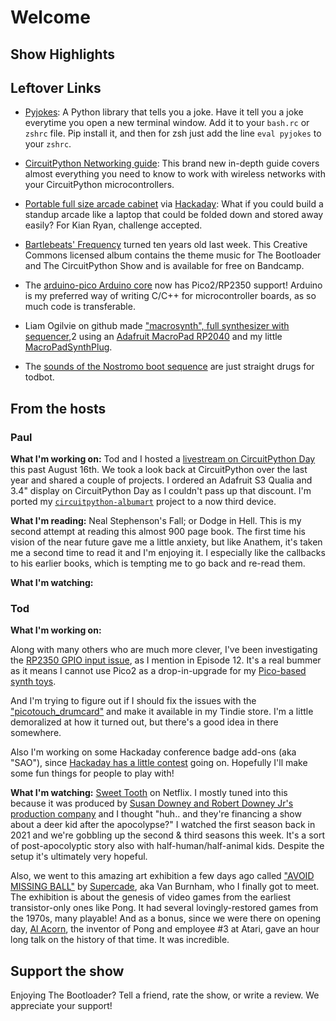 # Welcome

## Show Highlights

## Leftover Links

* [Pyjokes](https://github.com/pyjokes/pyjokes): A Python library that tells you a joke.  Have it tell you a joke everytime you open a new terminal window.  Add it to your `bash.rc` or `zshrc` file.  Pip install it, and then for zsh just add the line `eval pyjokes` to your `zshrc`.
* [CircuitPython Networking guide](https://learn.adafruit.com/networking-in-circuitpython/overview): This brand new in-depth guide covers almost everything you need to know to work with wireless networks with your CircuitPython microcontrollers.
* [Portable full size arcade cabinet](https://www.leighhack.org/blog/2024/arcade_cabinet/) via [Hackaday](https://www.leighhack.org/blog/2024/arcade_cabinet/): What if you could build a standup arcade like a laptop that could be folded down and stored away easily? For Kian Ryan, challenge accepted.
* [Bartlebeats' Frequency](https://bartlebeats.bandcamp.com/album/frequency) turned ten years old last week. This Creative Commons licensed album contains the theme music for The Bootloader and The CircuitPython Show and is available for free on Bandcamp.
* The [arduino-pico Arduino core](https://github.com/earlephilhower/arduino-pico) now has Pico2/RP2350 support! Arduino is my preferred way of writing C/C++ for microcontroller boards, as so much code is transferable.
* Liam Ogilvie on github made ["macrosynth", full synthesizer with sequencer](https://github.com/obtusecanadiangoose/macrosynth/tree/master?tab=readme-ov-file),2
using an [Adafruit MacroPad RP2040](https://learn.adafruit.com/adafruit-macropad-rp2040)
and my little [MacroPadSynthPlug](https://www.tindie.com/products/todbot/macropadsynthplug-turn-rp2040-into-a-synth/).

* The [sounds of the Nostromo boot sequence](https://www.youtube.com/watch?v=2ywWFvjE-yU) are just straight drugs for todbot.

## From the hosts

### Paul

**What I'm working on:** Tod and I hosted a [livestream on CircuitPython Day](https://www.youtube.com/watch?v=uTl1KA2MPxI) this past August 16th. We took a look back at CircuitPython over the last year and shared a couple of projects. I ordered an Adafruit S3 Qualia and 3.4" display on CircuitPython Day as I couldn't pass up that discount.  I'm ported my [`circuitpython-albumart`](https://github.com/prcutler/circuitpython-albumart) project to a now third device.

**What I'm reading:** Neal Stephenson's Fall; or Dodge in Hell.  This is my second attempt at reading this almost 900 page book.  The first time his vision of the near future gave me a little anxiety, but like Anathem, it's taken me a second time to read it and I'm enjoying it.  I especially like the callbacks to his earlier books, which is tempting me to go back and re-read them.

**What I'm watching:**

### Tod

**What I'm working on:**

Along with many others who are much more clever, I've been investigating the [RP2350 GPIO input issue](https://github.com/raspberrypi/pico-feedback/issues/401), as I mention in Episode 12. It's a real bummer as it means I cannot use Pico2 as a drop-in-upgrade for my [Pico-based synth toys](https://www.tindie.com/stores/todbot/).

And I'm trying to figure out if I should fix the issues with the
["picotouch_drumcard"](https://github.com/todbot/picotouch_drumcard) and
make it available in my Tindie store. I'm a little demoralized at how it
turned out, but there's a good idea in there somewhere.

Also I'm working on some Hackaday conference badge add-ons (aka "SAO"),
since [Hackaday has a little contest](https://hackaday.com/2024/08/27/supercon-2024-may-the-best-badge-add-ons-win/) going on. Hopefully I'll make some fun things for people to play with!

**What I'm watching:**
[Sweet Tooth](https://www.youtube.com/watch?v=9zG9RuJb3QU) on Netflix.
I mostly tuned into this because it was produced by [Susan Downey and Robert Downey Jr's production company](https://en.wikipedia.org/wiki/Team_Downey) and I thought "huh.. and they're financing a show about a deer kid after the apocolypse?"
I watched the first season back in 2021 and
we're gobbling up the second & third seasons this week. It's a sort of
post-apocolyptic story also with half-human/half-animal kids. Despite
the setup it's ultimately very hopeful.

Also, we went to this amazing art exhibition a few days ago
called ["AVOID MISSING BALL"](https://space.ayzenberg.com/) by
[Supercade](http://www.supercade.com/), aka Van Burnham, who I finally got
to meet.  The exhibition is about
the genesis of video games from the earliest transistor-only ones like Pong.
It had several lovingly-restored games from the 1970s, many playable!
And as a bonus, since we were there on opening day,
[Al Acorn](https://en.wikipedia.org/wiki/Allan_Alcorn), the inventor
of Pong and employee #3 at Atari, gave an hour long talk on the history of that time. It was incredible.

## Support the show
Enjoying The Bootloader?  Tell a friend, rate the show, or write a review.  We appreciate your support!
